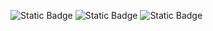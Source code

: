 ![Static Badge](https://img.shields.io/badge/:Language-Python-yellow)
![Static Badge](https://img.shields.io/badge/:Licence-MIT-blue)
![Static Badge](https://img.shields.io/badge/:Platform-Linux-blue)